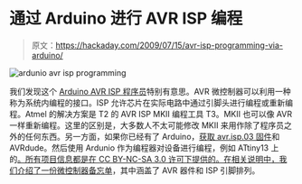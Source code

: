 # 通过 Arduino 进行 AVR ISP 编程

> 原文：<https://hackaday.com/2009/07/15/avr-isp-programming-via-arduino/>

![ardunio avr isp programming](img/b5b4f1b1708eee57f7d4940a0dab8478.png "ardunio avr isp programming")

我们发现这个 [Arduino AVR ISP 程序员](http://www.flickr.com/photos/drug123/3718355976/in/pool-76206823@N00)特别有意思。AVR 微控制器可以利用一种称为系统内编程的接口。ISP 允许芯片在实际电路中通过引脚头进行编程或重新编程。Atmel 的解决方案是 T2 的 AVR ISP MKII 编程工具 T3。MKII 也可以像 AVR 一样重新编程。这里的区别是，大多数人不太可能修改 MKII 来用作除了程序员之外的任何东西。另一方面，如果你已经有了 Arduino，[获取 avr.isp.03 固件](http://code.google.com/p/mega-isp/)和 AVRdude。然后使用 Ardunio 作为编程器对设备进行编程，例如 ATtiny13 上的[。所有项目信息都是在 CC BY-NC-SA 3.0 许可下提供的。在相关说明中，我们介绍了一份](http://www.flickr.com/photos/drug123/3718360064/)[微控制器备忘单](http://hackaday.com/2009/06/18/microcontroller-cheat-sheet/)，其中涵盖了 AVR 器件和 ISP 引脚排列。